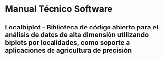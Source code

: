 # Manual Técnico Software
## Localbiplot - Biblioteca de código abierto para el análisis de datos de alta dimensión utilizando biplots por localidades, como soporte a aplicaciones de agricultura de precisión




```python

```
